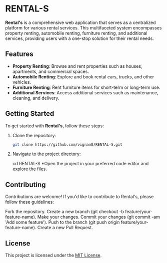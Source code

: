 # RENTAL-S

**Rental's** is a comprehensive web application that serves as a centralized platform for various rental services. This multifaceted system encompasses property renting, automobile renting, furniture renting, and additional services, providing users with a one-stop solution for their rental needs.

## Features

- **Property Renting**: Browse and rent properties such as houses, apartments, and commercial spaces.
- **Automobile Renting**: Explore and book rental cars, trucks, and other vehicles.
- **Furniture Renting**: Rent furniture items for short-term or long-term use.
- **Additional Services**: Access additional services such as maintenance, cleaning, and delivery.

## Getting Started

To get started with **Rental's**, follow these steps:

1. Clone the repository:

   ```bash
   git clone https://github.com/vignan8/RENTAL-S.git

2. Navigate to the project directory:

   cd RENTAL-S
*Open the project in your preferred code editor and explore the files.

## Contributing
Contributions are welcome! If you'd like to contribute to Rental's, please follow these guidelines:

Fork the repository.
Create a new branch (git checkout -b feature/your-feature-name).
Make your changes.
Commit your changes (git commit -am 'Add some feature').
Push to the branch (git push origin feature/your-feature-name).
Create a new Pull Request.

## License
This project is licensed under the [MIT License](./LICENSE).
